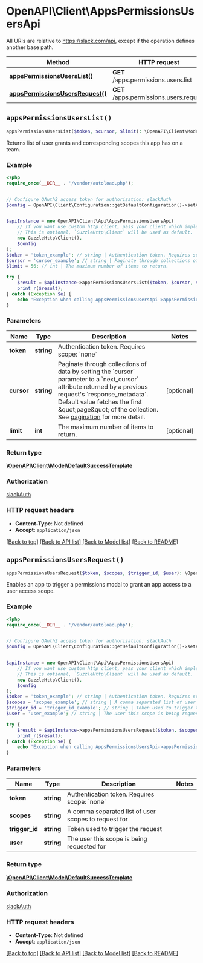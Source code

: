 # OpenAPI\Client\AppsPermissionsUsersApi

All URIs are relative to https://slack.com/api, except if the operation defines another base path.

| Method | HTTP request | Description |
| ------------- | ------------- | ------------- |
| [**appsPermissionsUsersList()**](AppsPermissionsUsersApi.md#appsPermissionsUsersList) | **GET** /apps.permissions.users.list |  |
| [**appsPermissionsUsersRequest()**](AppsPermissionsUsersApi.md#appsPermissionsUsersRequest) | **GET** /apps.permissions.users.request |  |


## `appsPermissionsUsersList()`

```php
appsPermissionsUsersList($token, $cursor, $limit): \OpenAPI\Client\Model\DefaultSuccessTemplate
```



Returns list of user grants and corresponding scopes this app has on a team.

### Example

```php
<?php
require_once(__DIR__ . '/vendor/autoload.php');


// Configure OAuth2 access token for authorization: slackAuth
$config = OpenAPI\Client\Configuration::getDefaultConfiguration()->setAccessToken('YOUR_ACCESS_TOKEN');


$apiInstance = new OpenAPI\Client\Api\AppsPermissionsUsersApi(
    // If you want use custom http client, pass your client which implements `GuzzleHttp\ClientInterface`.
    // This is optional, `GuzzleHttp\Client` will be used as default.
    new GuzzleHttp\Client(),
    $config
);
$token = 'token_example'; // string | Authentication token. Requires scope: `none`
$cursor = 'cursor_example'; // string | Paginate through collections of data by setting the `cursor` parameter to a `next_cursor` attribute returned by a previous request's `response_metadata`. Default value fetches the first \"page\" of the collection. See [pagination](/docs/pagination) for more detail.
$limit = 56; // int | The maximum number of items to return.

try {
    $result = $apiInstance->appsPermissionsUsersList($token, $cursor, $limit);
    print_r($result);
} catch (Exception $e) {
    echo 'Exception when calling AppsPermissionsUsersApi->appsPermissionsUsersList: ', $e->getMessage(), PHP_EOL;
}
```

### Parameters

| Name | Type | Description  | Notes |
| ------------- | ------------- | ------------- | ------------- |
| **token** | **string**| Authentication token. Requires scope: &#x60;none&#x60; | |
| **cursor** | **string**| Paginate through collections of data by setting the &#x60;cursor&#x60; parameter to a &#x60;next_cursor&#x60; attribute returned by a previous request&#39;s &#x60;response_metadata&#x60;. Default value fetches the first \&quot;page\&quot; of the collection. See [pagination](/docs/pagination) for more detail. | [optional] |
| **limit** | **int**| The maximum number of items to return. | [optional] |

### Return type

[**\OpenAPI\Client\Model\DefaultSuccessTemplate**](../Model/DefaultSuccessTemplate.md)

### Authorization

[slackAuth](../../README.md#slackAuth)

### HTTP request headers

- **Content-Type**: Not defined
- **Accept**: `application/json`

[[Back to top]](#) [[Back to API list]](../../README.md#endpoints)
[[Back to Model list]](../../README.md#models)
[[Back to README]](../../README.md)

## `appsPermissionsUsersRequest()`

```php
appsPermissionsUsersRequest($token, $scopes, $trigger_id, $user): \OpenAPI\Client\Model\DefaultSuccessTemplate
```



Enables an app to trigger a permissions modal to grant an app access to a user access scope.

### Example

```php
<?php
require_once(__DIR__ . '/vendor/autoload.php');


// Configure OAuth2 access token for authorization: slackAuth
$config = OpenAPI\Client\Configuration::getDefaultConfiguration()->setAccessToken('YOUR_ACCESS_TOKEN');


$apiInstance = new OpenAPI\Client\Api\AppsPermissionsUsersApi(
    // If you want use custom http client, pass your client which implements `GuzzleHttp\ClientInterface`.
    // This is optional, `GuzzleHttp\Client` will be used as default.
    new GuzzleHttp\Client(),
    $config
);
$token = 'token_example'; // string | Authentication token. Requires scope: `none`
$scopes = 'scopes_example'; // string | A comma separated list of user scopes to request for
$trigger_id = 'trigger_id_example'; // string | Token used to trigger the request
$user = 'user_example'; // string | The user this scope is being requested for

try {
    $result = $apiInstance->appsPermissionsUsersRequest($token, $scopes, $trigger_id, $user);
    print_r($result);
} catch (Exception $e) {
    echo 'Exception when calling AppsPermissionsUsersApi->appsPermissionsUsersRequest: ', $e->getMessage(), PHP_EOL;
}
```

### Parameters

| Name | Type | Description  | Notes |
| ------------- | ------------- | ------------- | ------------- |
| **token** | **string**| Authentication token. Requires scope: &#x60;none&#x60; | |
| **scopes** | **string**| A comma separated list of user scopes to request for | |
| **trigger_id** | **string**| Token used to trigger the request | |
| **user** | **string**| The user this scope is being requested for | |

### Return type

[**\OpenAPI\Client\Model\DefaultSuccessTemplate**](../Model/DefaultSuccessTemplate.md)

### Authorization

[slackAuth](../../README.md#slackAuth)

### HTTP request headers

- **Content-Type**: Not defined
- **Accept**: `application/json`

[[Back to top]](#) [[Back to API list]](../../README.md#endpoints)
[[Back to Model list]](../../README.md#models)
[[Back to README]](../../README.md)
